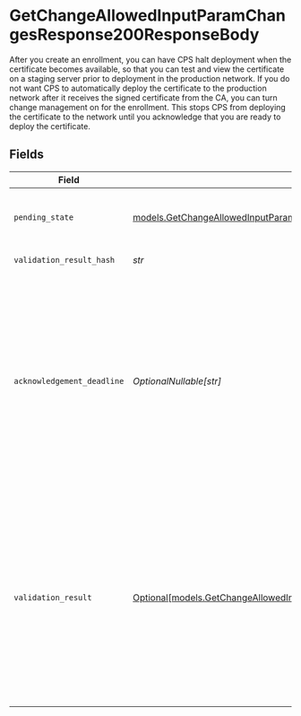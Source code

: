 # GetChangeAllowedInputParamChangesResponse200ResponseBody

After you create an enrollment, you can have CPS halt deployment when the certificate becomes available, so that you can test and view the certificate on a staging server prior to deployment in the production network. If you do not want CPS to automatically deploy the certificate to the production network after it receives the signed certificate from the CA, you can turn change management on for the enrollment. This stops CPS from deploying the certificate to the network until you acknowledge that you are ready to deploy the certificate.


## Fields

| Field                                                                                                                                                                                                                                                                                                                                  | Type                                                                                                                                                                                                                                                                                                                                   | Required                                                                                                                                                                                                                                                                                                                               | Description                                                                                                                                                                                                                                                                                                                            |
| -------------------------------------------------------------------------------------------------------------------------------------------------------------------------------------------------------------------------------------------------------------------------------------------------------------------------------------- | -------------------------------------------------------------------------------------------------------------------------------------------------------------------------------------------------------------------------------------------------------------------------------------------------------------------------------------- | -------------------------------------------------------------------------------------------------------------------------------------------------------------------------------------------------------------------------------------------------------------------------------------------------------------------------------------- | -------------------------------------------------------------------------------------------------------------------------------------------------------------------------------------------------------------------------------------------------------------------------------------------------------------------------------------- |
| `pending_state`                                                                                                                                                                                                                                                                                                                        | [models.GetChangeAllowedInputParamChangesResponsePendingState](../models/getchangeallowedinputparamchangesresponsependingstate.md)                                                                                                                                                                                                     | :heavy_check_mark:                                                                                                                                                                                                                                                                                                                     | The snapshot of the pending state for the enrollment when this change takes effect.                                                                                                                                                                                                                                                    |
| `validation_result_hash`                                                                                                                                                                                                                                                                                                               | *str*                                                                                                                                                                                                                                                                                                                                  | :heavy_check_mark:                                                                                                                                                                                                                                                                                                                     | The hash of `validationResult`.                                                                                                                                                                                                                                                                                                        |
| `acknowledgement_deadline`                                                                                                                                                                                                                                                                                                             | *OptionalNullable[str]*                                                                                                                                                                                                                                                                                                                | :heavy_minus_sign:                                                                                                                                                                                                                                                                                                                     | ISO 8601 timestamp for the user's deadline to acknowledge the change management validation result, before CPS attempts to deploy the pending state to the live network. The value is `null` if there's no existing certificate on the network for the current enrollment.                                                              |
| `validation_result`                                                                                                                                                                                                                                                                                                                    | [Optional[models.GetChangeAllowedInputParamChangesResponseValidationResult]](../models/getchangeallowedinputparamchangesresponsevalidationresult.md)                                                                                                                                                                                   | :heavy_minus_sign:                                                                                                                                                                                                                                                                                                                     | Provides information about the hash's most recent validation check, indicating the change's current job state. This object appears in the response, even when its value is `null`. Before you run the [Update a change](ref:post-change-allowed-input-param) operation, review the change's validation results and resolve any issues. |